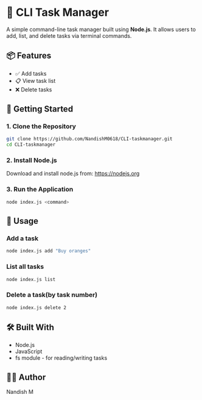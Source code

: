 # 📝 CLI Task Manager

A simple command-line task manager built using **Node.js**. It allows users to add, list, and delete tasks via terminal commands.

## 📦 Features

- ✅ Add tasks
- 📋 View task list
- ❌ Delete tasks

## 🚀 Getting Started

### 1. Clone the Repository

```bash
git clone https://github.com/NandishM0618/CLI-taskmanager.git
cd CLI-taskmanager
```
### 2. Install Node.js
Download and install node.js from: https://nodejs.org

### 3. Run the Application

```bash
node index.js <command>
```
## 📘 Usage

### Add a task

```bash
node index.js add "Buy oranges"
```
### List all tasks

```bash
node index.js list
```
### Delete a task(by task number)
```bash
node index.js delete 2
```

## 🛠️ Built With

- Node.js
- JavaScript
- fs module - for reading/writing tasks

## 👨‍💻 Author
Nandish M


